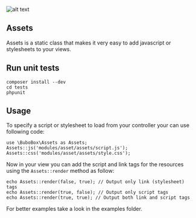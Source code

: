 ![alt text](https://circleci.com/gh/bubobox/assets.png?circle-token=13470ff92795bdad02e3681c993c1fedd4bdbba1 "Master build") 

Assets
------
Assets is a static class that makes it very easy to add javascript or stylesheets to your views.

Run unit tests
--------------
	composer install --dev
	cd tests
	phpunit

Usage
-----
To specify a script or stylesheet to load from your controller your can use following code:

	use \BuboBox\Assets as Assets;
	Assets::js('modules/asset/assets/script.js');
	Assets::css('modules/asset/assets/style.css');

Now in your view you can add the script and link tags for the resources using the `Assets::render` method as follow:

	echo Assets::render(false, true); // Output only link (stylesheet) tags
	echo Assets::render(true, false); // Output only script tags
	echo Assets::render(true, true); // Output both link and script tags

For better examples take a look in the examples folder.